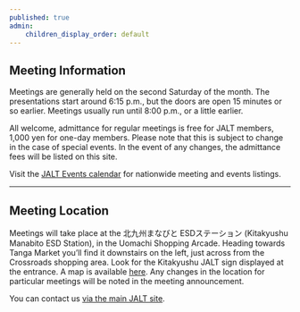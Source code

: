 ```yaml
---
published: true
admin:
    children_display_order: default
---
```


<h2>Meeting Information</h2>

<p>Meetings are generally held on the second Saturday of the month. The presentations start around 6:15 p.m., but the doors are open 15 minutes or so earlier. Meetings usually run until 8:00 p.m., or a little earlier.</p>
<p>All welcome, admittance for regular meetings is free for JALT members, 1,000 yen for one-day members. Please note that this is subject to change in the case of special events. In the event of any changes, the admittance fees will be listed on this site.</p>
<p>Visit the <a href="https://jalt.org/events">JALT Events calendar</a> for nationwide meeting and events listings.</p>

<hr />

<h2>Meeting Location</h2>

<p>Meetings will take place at the 北九州まなびと ESDステーション (Kitakyushu Manabito ESD Station), in the Uomachi Shopping Arcade. Heading towards Tanga Market you’ll find it downstairs on the left, just across from the Crossroads shopping area. Look for the Kitakyushu JALT sign displayed at the entrance. A map is available <a href="location">here</a>. Any changes in the location for particular meetings will be noted in the meeting announcement.</p>

<p>You can contact us <a href="https://jalt.org/email/node/15/field_group_email">via the main JALT site</a>. </p>